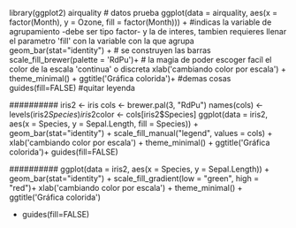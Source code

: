 
library(ggplot2)
airquality # datos prueba
ggplot(data = airquality, aes(x = factor(Month), y = Ozone, fill = factor(Month))) + #indicas la variable de agrupamiento -debe ser tipo factor- y la de interes, tambien requieres llenar el parametro 'fill' con la variable con la que agrupa 
	geom_bar(stat="identity") +   # se construyen las barras
	scale_fill_brewer(palette = 'RdPu')+ # la magia de poder escoger facíl el color de la escala 'continua' o discreta
	xlab('cambiando color por escala') + theme_minimal() +  ggtitle('Gráfica colorida')+  #demas cosas
	guides(fill=FALSE) #quitar leyenda



##########
iris2 <- iris
cols <- brewer.pal(3, "RdPu")
names(cols) <- levels(iris2$Species)
iris2$color <- cols[iris2$Species] 
ggplot(data = iris2, aes(x = Species, y = Sepal.Length, fill = Species)) + 
	geom_bar(stat="identity") + 
	scale_fill_manual("legend", values = cols)	+
	xlab('cambiando color por escala') + theme_minimal() +  ggtitle('Gráfica colorida')+
     guides(fill=FALSE)


##########
ggplot(data = iris2, aes(x = Species, y = Sepal.Length)) + 
geom_bar(stat="identity") + 
scale_fill_gradient(low = "green", high = "red")+
xlab('cambiando color por escala') + theme_minimal() +  ggtitle('Gráfica colorida')
+ guides(fill=FALSE)




